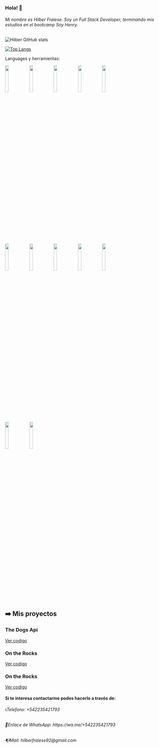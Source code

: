 ### Hola! 👋
<h6> Mi nombre es Hilber Fraiese. Soy un Full Stack Developer, terminando mis estudios en el bootcamp Soy Henry.</h6>

![Hilber GitHub stats](https://github-readme-stats.vercel.app/api?username=hilberfraiese)

[![Top Langs](https://github-readme-stats.vercel.app/api/top-langs/?username=hilberfraiese&layout=compact)](https://github.com/anuraghazra/github-readme-stats)

Languages y herramientas:

<p>
  <code><img width="15%" heigth="100px" src="https://cobaltoconsulting.com/wp-content/uploads/2019/09/javascript-logo.png"></code>
  <code><img width="15%" heigth="100px" src="https://programacion.net/files/article/article_02169_.jpg"></code>
  <code><img width="15%"heigth="100px" src="https://disenowebakus.net/imagenes/articulos/html5.jpg"></code>
  <code><img width="15%" heigth="100px" src="https://blog.wildix.com/wp-content/uploads/2020/06/react-logo.jpg"></code>
  <code><img width="15%" heigth="100px" src="https://dineroclub.net/wp-content/uploads/2021/02/REDUX.png"></code>
   <br />
  <code><img width="15%" heigth="100px" src="https://upload.wikimedia.org/wikipedia/commons/thumb/e/e0/Git-logo.svg/1280px-Git-logo.svg.png"></code>
  <code><img width="15%"heigth="100px" src="https://training.techtalkthai.com/wp-content/uploads/2020/11/nodejs_logo_banner_01-600x314-1.png"></code>
  <code><img width="15%" heigth="100px" src="https://miro.medium.com/max/766/1*uPL1uCtLBRSk6akPL2hNzg.jpeg"></code>
  <code><img width="15%" heigth="10opx" src="https://alvaroperdiz.com/images/headers/postgresql.png"></code>
  <code><img width="15%"  heigth="100px" src="https://i.blogs.es/91493f/sequelize/1366_2000.png"></code>
  <br />
  <code><img  width="15%"  heigth="100px" src="https://i.imgur.com/DRUiMyM.png"></code>
  <code><img  width="15%"  heigth="100px" src="https://developers.pendo.io/wp-content/uploads/2020/11/react-native.png"></code>

  <br />
</p>


## :arrow_right: Mis proyectos


<h3> The Dogs Api </h3> <a href="https://github.com/Hilberfraiese/Dogs-App" target="_blank">Ver codigo</a>

<h3> On the Rocks </h3> <a href="https://github.com/Iron-Liver/On-The-Rocks" target="_blank">Ver codigo</a>

<h3> On the Rocks </h3> <a href="https://github.com/Hilberfraiese/WeatherApp" target="_blank">Ver codigo</a>

<!--
**Hilberfraiese/hilberfraiese** is a ✨ _special_ ✨ repository because its `README.md` (this file) appears on your GitHub profile.

Here are some ideas to get you started:

- 🔭 I’m currently working on ...
- 🌱 I’m currently learning ...
- 👯 I’m looking to collaborate on ...
- 🤔 I’m looking for help with ...
- 💬 Ask me about ...
- 📫 How to reach me: ...
- 😄 Pronouns: ...
- ⚡ Fun fact: ...
-->



<h4>Si te interesa contactarme podes hacerlo a través de:</h4>
<h6>📞Telefono: +542235421793</h6>
<h6>📱Enlace de WhatsApp: https://wa.me/+542235421793</h6>
<h6>📭Mail: hilberfraiese92@gmail.com</h6>

